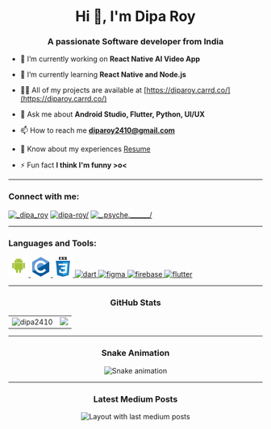 <h1 align="center">Hi 👋, I'm Dipa Roy</h1>
<h3 align="center">A passionate Software developer from India</h3>

- 🔭 I’m currently working on **React Native AI Video App**

- 🌱 I’m currently learning **React Native and Node.js**

- 👨‍💻 All of my projects are available at [https://diparoy.carrd.co/](https://diparoy.carrd.co/)

- 💬 Ask me about **Android Studio, Flutter, Python, UI/UX**

- 📫 How to reach me **diparoy2410@gmail.com**

- 📄 Know about my experiences [Resume](https://drive.google.com/file/d/1qvQw9JfUDblrKWDZbwKizLkNB8wj90-g/view?usp=sharing)

- ⚡ Fun fact **I think I'm funny >o<**

---

<h3 align="left">Connect with me:</h3>
<p align="left">
<a href="https://twitter.com/_dipa_roy" target="blank"><img align="center" src="https://raw.githubusercontent.com/rahuldkjain/github-profile-readme-generator/master/src/images/icons/Social/twitter.svg" alt="_dipa_roy" height="30" width="40" /></a>
<a href="https://linkedin.com/in/dipa-roy/" target="blank"><img align="center" src="https://raw.githubusercontent.com/rahuldkjain/github-profile-readme-generator/master/src/images/icons/Social/linked-in-alt.svg" alt="dipa-roy/" height="30" width="40" /></a>
<a href="https://instagram.com/_.psyche.______/" target="blank"><img align="center" src="https://raw.githubusercontent.com/rahuldkjain/github-profile-readme-generator/master/src/images/icons/Social/instagram.svg" alt="_.psyche.______/" height="30" width="40" /></a>
</p>

---

<h3 align="left">Languages and Tools:</h3>
<p align="left">
  <a href="https://developer.android.com" target="_blank" rel="noreferrer">
    <img src="https://raw.githubusercontent.com/devicons/devicon/master/icons/android/android-original-wordmark.svg" alt="android" width="40" height="40"/>
  </a>
  <a href="https://www.cprogramming.com/" target="_blank" rel="noreferrer">
    <img src="https://raw.githubusercontent.com/devicons/devicon/master/icons/c/c-original.svg" alt="c" width="40" height="40"/>
  </a>
  <a href="https://www.w3schools.com/css/" target="_blank" rel="noreferrer">
    <img src="https://raw.githubusercontent.com/devicons/devicon/master/icons/css3/css3-original-wordmark.svg" alt="css3" width="40" height="40"/>
  </a>
  <a href="https://dart.dev" target="_blank" rel="noreferrer">
    <img src="https://www.vectorlogo.zone/logos/dartlang/dartlang-icon.svg" alt="dart" width="40" height="40"/>
  </a>
  <a href="https://www.figma.com/" target="_blank" rel="noreferrer">
    <img src="https://www.vectorlogo.zone/logos/figma/figma-icon.svg" alt="figma" width="40" height="40"/>
  </a>
  <a href="https://firebase.google.com/" target="_blank" rel="noreferrer">
    <img src="https://www.vectorlogo.zone/logos/firebase/firebase-icon.svg" alt="firebase" width="40" height="40"/>
  </a>
  <a href="https://flutter.dev" target="_blank" rel="noreferrer">
    <img src="https://www.vectorlogo.zone/logos/flutterio/flutterio-icon.svg" alt="flutter" width="40" height="40"/>
  </a>
</p>

---

<h3 align="center">GitHub Stats</h3>
<div align="center">
  <table>
    <tr>
      <td>
        <img src="https://github-readme-stats.vercel.app/api/top-langs?username=dipa2410&show_icons=true&locale=en&layout=compact" alt="dipa2410" width="400" />
      </td>
      <td>
        <img src="https://i.pinimg.com/originals/93/08/1e/93081e266f7f0b20778d2736978b2e84.gif" width="400" />
      </td>
    </tr>
  </table>
</div>

---

<h3 align="center">Snake Animation</h3>
<p align="center">
  <img src="https://github.com/DIPA2410/DIPA2410/blob/output/snake.svg" alt="Snake animation" />
</p>

---

<h3 align="center">Latest Medium Posts</h3>
<div align="center">
  <img src="https://github-read-medium-git-main.pahlevikun.vercel.app/latest?limit=4&username=DIPA2410&theme=default" alt="Layout with last medium posts" />
</div>


<!---
DIPA2410/DIPA2410 is a ✨ special ✨ repository because its `README.md` (this file) appears on your GitHub profile.
You can click the Preview link to take a look at your changes.
--->
